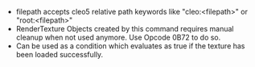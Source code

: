 * filepath accepts cleo5 relative path keywords like "cleo:\<filepath>" or "root:\<filepath>"
* RenderTexture Objects created by this command requires manual cleanup when not used anymore. Use Opcode 0B72 to do so.
* Can be used as a condition which evaluates as true if the texture has been loaded successfully. 